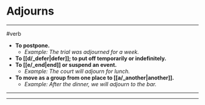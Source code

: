 # Adjourns
---
#verb
- **To postpone.**
	- _Example: The trial was adjourned for a week._
- **To [[d/_defer|defer]]; to put off temporarily or indefinitely.**
- **To [[e/_end|end]] or suspend an event.**
	- _Example: The court will adjourn for lunch._
- **To move as a group from one place to [[a/_another|another]].**
	- _Example: After the dinner, we will adjourn to the bar._
---
---
